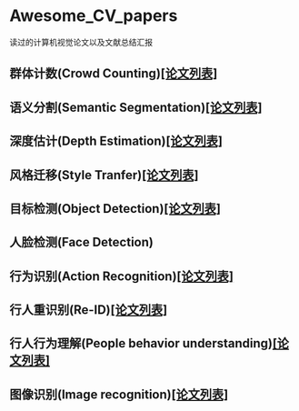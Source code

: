 # Awesome_CV_papers
读过的计算机视觉论文以及文献总结汇报

## 群体计数(Crowd Counting)[[论文列表]](./Crowd_Counting/crowd_counting_readme.md)

## 语义分割(Semantic Segmentation)[[论文列表]](./Semantic_Segmentation/semantic_segmentation_readme.md)

## 深度估计(Depth Estimation)[[论文列表]](./Depth_Estimation/depth_estimation_readme.md)

## 风格迁移(Style Tranfer)[[论文列表]](./Style_Tranfer/st_readme.md)

## 目标检测(Object Detection)[[论文列表]](./Object_Detection/object_detection_readme.md)

## 人脸检测(Face Detection)

## 行为识别(Action Recognition)[[论文列表]](./Action_Recognition/action_recognition_readme.md)

## 行人重识别(Re-ID)[[论文列表]](./Re-ID/re_id_readme.md)  

## 行人行为理解(People behavior understanding)[[论文列表]](./People_Behavior_Understanding/people_behavior_understanding.md)  

## 图像识别(Image recognition)[[论文列表]](./Image_recognition/Image_recognition.md)  
